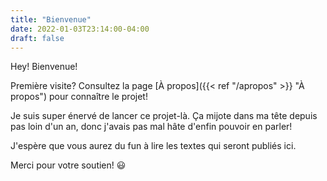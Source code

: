 ```yaml
---
title: "Bienvenue"
date: 2022-01-03T23:14:00-04:00
draft: false
---
```


Hey! Bienvenue!

Première visite? Consultez la page [À propos]({{< ref "/apropos" >}} "À propos") pour connaître le projet!

Je suis super énervé de lancer ce projet-là. Ça mijote dans ma tête depuis pas loin d'un an, donc j'avais pas mal hâte d'enfin pouvoir en parler!

J'espère que vous aurez du fun à lire les textes qui seront publiés ici. 

Merci pour votre soutien! :smiley: